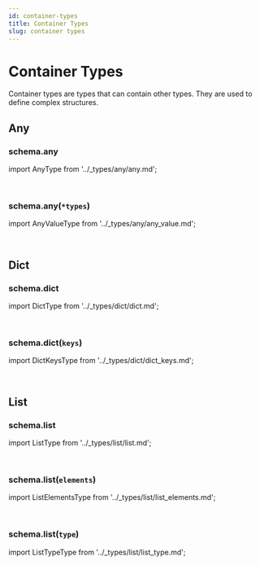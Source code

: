 ```yaml
---
id: container-types
title: Container Types
slug: container types
---
```

# Container Types

Container types are types that can contain other types. They are used to define complex structures.

## Any

### schema.any

import AnyType from '../_types/any/any.md';

<AnyType />

<br />

### schema.any(`*types`)

import AnyValueType from '../_types/any/any_value.md';

<AnyValueType />

<br />


## Dict

### schema.dict

import DictType from '../_types/dict/dict.md';

<DictType />

<br />

### schema.dict(`keys`)

import DictKeysType from '../_types/dict/dict_keys.md';

<DictKeysType />

<br />

## List

### schema.list

import ListType from '../_types/list/list.md';

<ListType />

<br />

### schema.list(`elements`)

import ListElementsType from '../_types/list/list_elements.md';

<ListElementsType />

<br />

### schema.list(`type`)

import ListTypeType from '../_types/list/list_type.md';

<ListTypeType />

<br />
